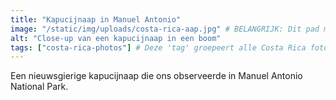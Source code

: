 ```yaml
---
title: "Kapucijnaap in Manuel Antonio"
image: "/static/img/uploads/costa-rica-aap.jpg" # BELANGRIJK: Dit pad moet later overeenkomen met waar het CMS de foto uploadt!
alt: "Close-up van een kapucijnaap in een boom"
tags: ["costa-rica-photos"] # Deze 'tag' groepeert alle Costa Rica foto's
---
```


Een nieuwsgierige kapucijnaap die ons observeerde in Manuel Antonio National Park.